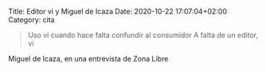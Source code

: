 Title: Editor vi y Miguel de Icaza
Date: 2020-10-22 17:07:04+02:00
Category: cita

> Uso vi cuando hace falta confundir al consumidor
A falta de un editor, vi

Miguel de Icaza, en una entrevista de Zona Libre


